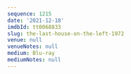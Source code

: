 ```yaml
---
sequence: 1215
date: '2021-12-18'
imdbId: tt0068833
slug: the-last-house-on-the-left-1972
venue: null
venueNotes: null
medium: Blu-ray
mediumNotes: null
---
```


